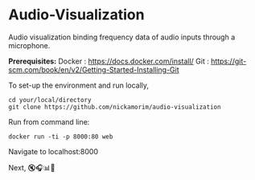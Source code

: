 # Audio-Visualization
Audio visualization binding frequency data of audio inputs through a microphone.

**Prerequisites:**
Docker : https://docs.docker.com/install/
Git : https://git-scm.com/book/en/v2/Getting-Started-Installing-Git

To set-up the environment and run locally,
```
cd your/local/directory
git clone https://github.com/nickamorim/audio-visualization
```

Run from command line:
```
docker run -ti -p 8000:80 web
```

Navigate to localhost:8000

Next,  🔇🎧📊:musical_note:

